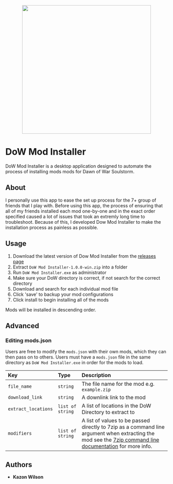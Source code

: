 <p align="center"><img height="400px" width="400px" src="https://external-content.duckduckgo.com/iu/?u=https%3A%2F%2F66.media.tumblr.com%2Fe597aa6459a99147f6de88f646ce5d5f%2Ftumblr_pm1xgkwQUs1tdqkuno1_1280.png&f=1&nofb=1"></p>

# DoW Mod Installer

DoW Mod Installer is a desktop application designed to automate the process of installing mods mods for Dawn of War Soulstorm.

## About

I personally use this app to ease the set up process for the 7+ group of friends that I play with. Before using this app, the process of ensuring that all of my friends installed each mod one-by-one and in the exact order specified caused a lot of issues that took an extremly long time to troubleshoot. Because of this, I developed Dow Mod Installer to make the installation process as painless as possible.

## Usage

1. Download the latest version of Dow Mod Installer from the [releases page](https://github.com/kwilson21/DoW_Mod_Installer/releases)
2. Extract `DoW Mod Installer-1.0.0-win.zip` into a folder
3. Run `DoW Mod Installer.exe` as administrator
4. Make sure your DoW directory is correct, if not search for the correct directory
5. Download and search for each individual mod file
6. Click 'save' to backup your mod configurations
7. Click install to begin installing all of the mods

Mods will be installed in descending order.

## Advanced

### Editing mods.json

Users are free to modify the `mods.json` with their own mods, which they can then pass on to others. Users must have a `mods.json` file in the same directory as `DoW Mod Installer.exe` in order for the mods to load.

| Key                 | Type             | Description                                                                                                                                                                                                |
| :------------------ | :--------------- | :--------------------------------------------------------------------------------------------------------------------------------------------------------------------------------------------------------- |
| `file_name`         | `string`         | The file name for the mod e.g. `example.zip`                                                                                                                                                               |
| `download_link`     | `string`         | A downlink link to the mod                                                                                                                                                                                 |
| `extract_locations` | `list of string` | A list of locations in the DoW Directory to extract to                                                                                                                                                     |
| `modifiers`         | `list of string` | A list of values to be passed directly to 7zip as a command line argument when extracting the mod see the [7zip command line documentation](https://sevenzip.osdn.jp/chm/cmdline/index.htm) for more info. |

## Authors

- **Kazon Wilson**
